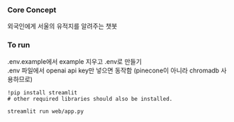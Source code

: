 ### Core Concept
외국인에게 서울의 유적지를 알려주는 챗봇

### To run
.env.example에서 example 지우고 .env로 만들기  
.env 파일에서 openai api key만 넣으면 동작함 (pinecone이 아니라 chromadb 사용하므로)
```
!pip install streamlit
# other required libraries should also be installed.
```
```
streamlit run web/app.py
```
